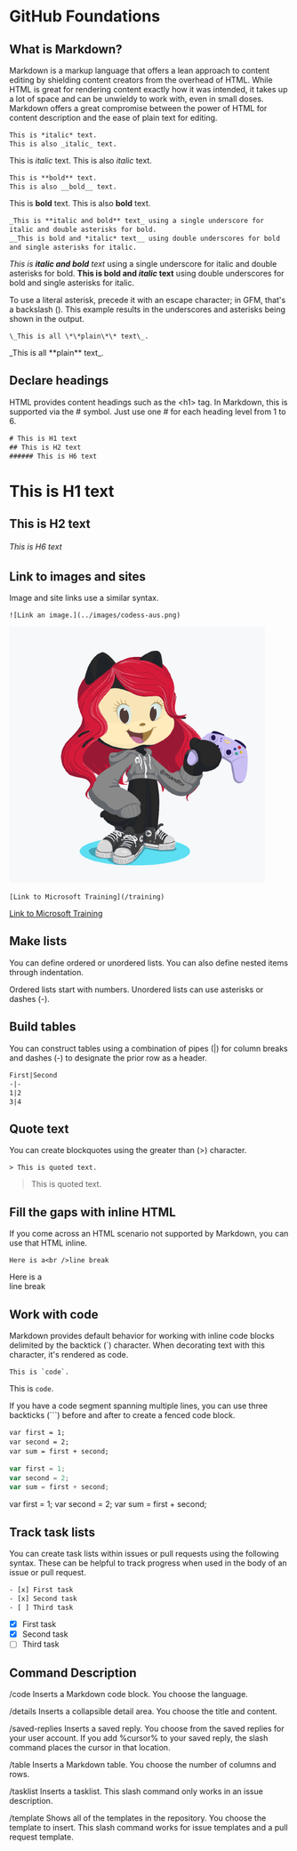 # GitHub Foundations

## What is Markdown?

Markdown is a markup language that offers a lean approach to content editing by shielding content creators from the overhead of HTML. While HTML is great for rendering content exactly how it was intended, it takes up a lot of space and can be unwieldy to work with, even in small doses. Markdown offers a great compromise between the power of HTML for content description and the ease of plain text for editing.

```
This is *italic* text.
This is also _italic_ text.
```
This is *italic* text.
This is also _italic_ text.
```
This is **bold** text.
This is also __bold__ text.
```
This is **bold** text.
This is also __bold__ text.
```
_This is **italic and bold** text_ using a single underscore for italic and double asterisks for bold.
__This is bold and *italic* text__ using double underscores for bold and single asterisks for italic.
```
_This is **italic and bold** text_ using a single underscore for italic and double asterisks for bold.
__This is bold and *italic* text__ using double underscores for bold and single asterisks for italic.

To use a literal asterisk, precede it with an escape character; in GFM, that's a backslash (\). This example results in the underscores and asterisks being shown in the output.
```
\_This is all \*\*plain\*\* text\_.
```
\_This is all \*\*plain\*\* text\_.

## Declare headings
HTML provides content headings such as the \<h1> tag. In Markdown, this is supported via the \# symbol. Just use one \# for each heading level from 1 to 6.
```
# This is H1 text
## This is H2 text
###### This is H6 text
```
# This is H1 text
## This is H2 text
###### This is H6 text

## Link to images and sites
Image and site links use a similar syntax.
```
![Link an image.](../images/codess-aus.png)
```
![Link an image.](https://github.com/codess-aus/GitHub-Foundations/blob/e7e7d19be97adf1cf130f8d134ad4708e4ce6702/images/codess-aus.png)

```
[Link to Microsoft Training](/training)
```
[Link to Microsoft Training](/training)

## Make lists
You can define ordered or unordered lists. You can also define nested items through indentation.

Ordered lists start with numbers.
Unordered lists can use asterisks or dashes (-).

## Build tables
You can construct tables using a combination of pipes (|) for column breaks and dashes (-) to designate the prior row as a header.

```
First|Second
-|-
1|2
3|4
```
## Quote text
You can create blockquotes using the greater than (>) character.
```
> This is quoted text.
```
> This is quoted text.

## Fill the gaps with inline HTML
If you come across an HTML scenario not supported by Markdown, you can use that HTML inline.
```
Here is a<br />line break
```
Here is a<br />line break

## Work with code
Markdown provides default behavior for working with inline code blocks delimited by the backtick (`) character. When decorating text with this character, it's rendered as code.
```
This is `code`.
```
This is `code`.

If you have a code segment spanning multiple lines, you can use three backticks (```) before and after to create a fenced code block.

```markdown
var first = 1;
var second = 2;
var sum = first + second;
```
```javascript
var first = 1;
var second = 2;
var sum = first + second;
```
var first = 1;
var second = 2;
var sum = first + second;

## Track task lists
You can create task lists within issues or pull requests using the following syntax. These can be helpful to track progress when used in the body of an issue or pull request.
```
- [x] First task
- [x] Second task
- [ ] Third task
```
- [x] First task
- [x] Second task
- [ ] Third task

## Command	Description
/code	Inserts a Markdown code block. You choose the language.

/details	Inserts a collapsible detail area. You choose the title and content.

/saved-replies	Inserts a saved reply. You choose from the saved replies for your user account. If you add %cursor% to your saved reply, the slash command places the cursor in that location.

/table	Inserts a Markdown table. You choose the number of columns and rows.

/tasklist	Inserts a tasklist. This slash command only works in an issue description.

/template	Shows all of the templates in the repository. You choose the template to insert. This slash command works for issue templates and a pull request template.
